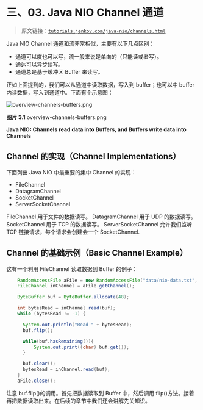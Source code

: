 # 三、03\. Java NIO Channel 通道

> 原文链接：[`tutorials.jenkov.com/java-nio/channels.html`](http://tutorials.jenkov.com/java-nio/channels.html)

Java NIO Channel 通道和流非常相似，主要有以下几点区别：

*   通道可以度也可以写，流一般来说是单向的（只能读或者写）。
*   通达可以异步读写。
*   通道总是基于缓冲区 Buffer 来读写。

正如上面提到的，我们可以从通道中读取数据，写入到 buffer；也可以中 buffer 内读数据，写入到通道中。下面有个示意图：

![overview-channels-buffers.png](http://tutorials.jenkov.com/images/java-nio/overview-channels-buffers.png)

**图片 3.1** overview-channels-buffers.png

**Java NIO: Channels read data into Buffers, and Buffers write data into Channels**

## Channel 的实现（Channel Implementations）

下面列出 Java NIO 中最重要的集中 Channel 的实现：

*   FileChannel
*   DatagramChannel
*   SocketChannel
*   ServerSocketChannel

FileChannel 用于文件的数据读写。 DatagramChannel 用于 UDP 的数据读写。 SocketChannel 用于 TCP 的数据读写。 ServerSocketChannel 允许我们监听 TCP 链接请求，每个请求会创建会一个 SocketChannel.

## Channel 的基础示例（Basic Channel Example）

这有一个利用 FileChannel 读取数据到 Buffer 的例子：

```java
    RandomAccessFile aFile = new RandomAccessFile("data/nio-data.txt", "rw");
    FileChannel inChannel = aFile.getChannel();

    ByteBuffer buf = ByteBuffer.allocate(48);

    int bytesRead = inChannel.read(buf);
    while (bytesRead != -1) {

      System.out.println("Read " + bytesRead);
      buf.flip();

      while(buf.hasRemaining()){
          System.out.print((char) buf.get());
      }

      buf.clear();
      bytesRead = inChannel.read(buf);
    }
    aFile.close();
```

注意 buf.flip()的调用。首先把数据读取到 Buffer 中，然后调用 flip()方法。接着再把数据读取出来。在后续的章节中我们还会讲解先关知识。